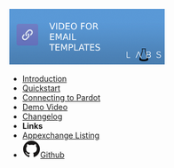 ![Video for Email Templates](assets/img/listing.png)

- [Introduction](introduction)
- [Quickstart](quickstart)
- [Connecting to Pardot](connectingpardot)
- [Demo Video](demo)
- [Changelog](changelog)
- **Links**
- [Appexchange Listing](https://appexchange.salesforce.com/appxListingDetail?listingId=a0N4V00000Gou9VUAR)
- [![Github Repo](assets/img/github-logo.svg)Github](https://github.com/SalesforceLabs/Video-Email)
